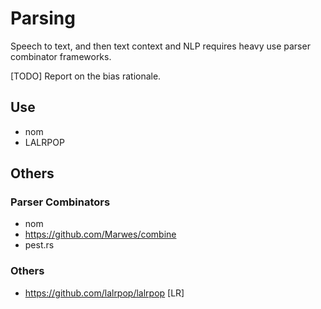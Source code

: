 # Parsing

Speech to text, and then text context and NLP requires heavy use parser combinator frameworks.

[TODO] Report on the bias rationale.

## Use
- nom
- LALRPOP

## Others

### Parser Combinators
- nom 
- https://github.com/Marwes/combine
- pest.rs

### Others
- https://github.com/lalrpop/lalrpop [LR]
